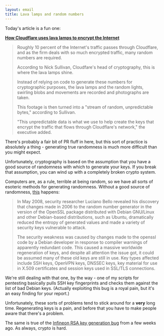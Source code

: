 ```yaml
---
layout: email
title: Lava lamps and random numbers
---
```


Today's article is a fun one:

[**How Cloudflare uses lava lamps to encrypt the Internet**](http://www.zdnet.com/article/how-lava-lamps-are-used-to-encrypt-the-internet/)

>Roughly 10 percent of the Internet's traffic passes through Cloudflare, and as the firm deals with so much encrypted traffic, many random numbers are required.
>
>According to Nick Sullivan, Cloudfare's head of cryptography, this is where the lava lamps shine.
>
>Instead of relying on code to generate these numbers for cryptographic purposes, the lava lamps and the random lights, swirling blobs and movements are recorded and photographs are taken.
>
>This footage is then turned into a "stream of random, unpredictable bytes," according to Sullivan.
>
>"This unpredictable data is what we use to help create the keys that encrypt the traffic that flows through Cloudflare's network," the executive added.

There's probably a fair bit of PR fluff in here, but this sort of practice is absolutely a thing - generating true randomness is much more difficult than you might expect.

Unfortunately, cryptography is based on the assumption that you have a good source of randomness with which to generate your keys. If you break that assumption, you can wind up with a completely broken crypto system.

Computers are, as a rule, terrible at being random, so we have all sorts of esoteric methods for generating randomness. Without a good source of randomness, [this](https://en.wikipedia.org/wiki/Random_number_generator_attack#Debian_OpenSSL) happens:

>In May 2008, security researcher Luciano Bello revealed his discovery that changes made in 2006 to the random number generator in the version of the OpenSSL package distributed with Debian GNU/Linux and other Debian-based distributions, such as Ubuntu, dramatically reduced the entropy of generated values and made a variety of security keys vulnerable to attack.
>
>The security weakness was caused by changes made to the openssl code by a Debian developer in response to compiler warnings of apparently redundant code. This caused a massive worldwide regeneration of keys, and despite all attention the issue got, it could be assumed many of these old keys are still in use. Key types affected include SSH keys, OpenVPN keys, DNSSEC keys, key material for use in X.509 certificates and session keys used in SSL/TLS connections.

We're still dealing with that one, by the way - one of my scripts for pentesting basically pulls SSH key fingerprints and checks them against the list of bad Debian keys. (Actually exploiting this bug is a royal pain, but it's an easy finding for your report.)

Unfortunately, these sorts of problems tend to stick around for a **very** long time. Regenerating keys is a pain, and before that you have to make people aware that there's a problem. 

The same is true of the [Infineon RSA key generation bug](https://arstechnica.com/information-technology/2017/10/crypto-failure-cripples-millions-of-high-security-keys-750k-estonian-ids/) from a few weeks ago. As always, crypto is hard.